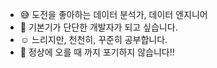 - :sweat_smile: 도전을 좋아하는 데이터 분석가, 데이터 엔지니어
- :gem: 기본기가 단단한 개발자가 되고 싶습니다.
- :relaxed: 느리지만, 천천히, 꾸준히 공부합니다.
- :sunrise_over_mountains: 정상에 오를 때 까지 포기하지 않습니다!!

<!---
keyhong/keyhong is a ✨ special ✨ repository because its `README.md` (this file) appears on your GitHub profile.
You can click the Preview link to take a look at your changes.
--->
